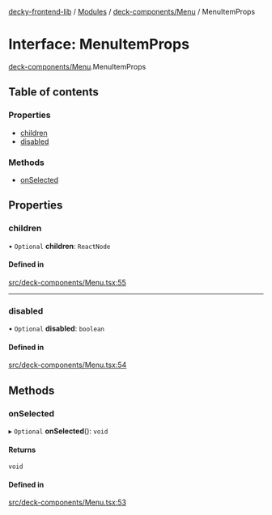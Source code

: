 [decky-frontend-lib](../README.md) / [Modules](../modules.md) / [deck-components/Menu](../modules/deck_components_Menu.md) / MenuItemProps

# Interface: MenuItemProps

[deck-components/Menu](../modules/deck_components_Menu.md).MenuItemProps

## Table of contents

### Properties

- [children](deck_components_Menu.MenuItemProps.md#children)
- [disabled](deck_components_Menu.MenuItemProps.md#disabled)

### Methods

- [onSelected](deck_components_Menu.MenuItemProps.md#onselected)

## Properties

### children

• `Optional` **children**: `ReactNode`

#### Defined in

[src/deck-components/Menu.tsx:55](https://github.com/SteamDeckHomebrew/decky-frontend-lib/blob/e167ef5/src/deck-components/Menu.tsx#L55)

___

### disabled

• `Optional` **disabled**: `boolean`

#### Defined in

[src/deck-components/Menu.tsx:54](https://github.com/SteamDeckHomebrew/decky-frontend-lib/blob/e167ef5/src/deck-components/Menu.tsx#L54)

## Methods

### onSelected

▸ `Optional` **onSelected**(): `void`

#### Returns

`void`

#### Defined in

[src/deck-components/Menu.tsx:53](https://github.com/SteamDeckHomebrew/decky-frontend-lib/blob/e167ef5/src/deck-components/Menu.tsx#L53)
